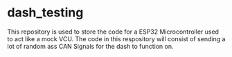 # dash_testing
This repository is used to store the code for a ESP32 Microcontroller used to act like a mock VCU. The code in this respository will consist of sending a lot of random ass CAN Signals for the dash to function on.
